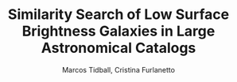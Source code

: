 ---
paperId: 5
author: Marcos Tidball, Cristina Furlanetto 
publicationauthor: Tidball, M. et al.
title: Similarity Search of Low Surface Brightness Galaxies in Large Astronomical Catalogs
pdf: 5_CameraReady.pdf
poster: 5_CameraReady_poster.pdf
alt: --
type: Poster
topic: 
subtopic: 
link: https://doi.org/10.52591/lxai202211282
conference: neurips
year: 2022
tags: neurips-2022
location: New Orleans, USA
---
